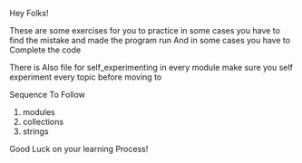 Hey Folks!

These are some exercises for you to practice 
in some cases you have to find the mistake and made the program run 
And in some cases you have to Complete the code

There is Also file for self_experimenting in every module make sure you self experiment every topic before moving to

Sequence To Follow 
1. modules
2. collections
3. strings


Good Luck on your learning Process!